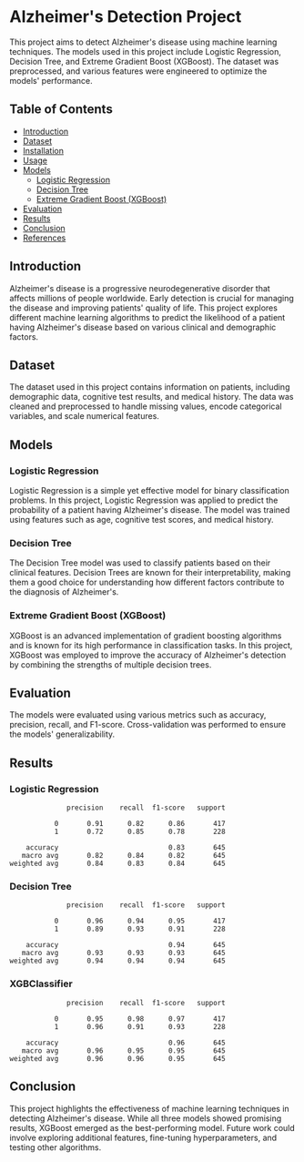 # Alzheimer's Detection Project

This project aims to detect Alzheimer's disease using machine learning techniques. The models used in this project include Logistic Regression, Decision Tree, and Extreme Gradient Boost (XGBoost). The dataset was preprocessed, and various features were engineered to optimize the models' performance.

## Table of Contents

- [Introduction](#introduction)
- [Dataset](#dataset)
- [Installation](#installation)
- [Usage](#usage)
- [Models](#models)
  - [Logistic Regression](#logistic-regression)
  - [Decision Tree](#decision-tree)
  - [Extreme Gradient Boost (XGBoost)](#extreme-gradient-boost-xgboost)
- [Evaluation](#evaluation)
- [Results](#results)
- [Conclusion](#conclusion)
- [References](#references)

## Introduction

Alzheimer's disease is a progressive neurodegenerative disorder that affects millions of people worldwide. Early detection is crucial for managing the disease and improving patients' quality of life. This project explores different machine learning algorithms to predict the likelihood of a patient having Alzheimer's disease based on various clinical and demographic factors.

## Dataset

The dataset used in this project contains information on patients, including demographic data, cognitive test results, and medical history. The data was cleaned and preprocessed to handle missing values, encode categorical variables, and scale numerical features.

## Models
### Logistic Regression
Logistic Regression is a simple yet effective model for binary classification problems. In this project, Logistic Regression was applied to predict the probability of a patient having Alzheimer's disease. The model was trained using features such as age, cognitive test scores, and medical history.

### Decision Tree
The Decision Tree model was used to classify patients based on their clinical features. Decision Trees are known for their interpretability, making them a good choice for understanding how different factors contribute to the diagnosis of Alzheimer's.

### Extreme Gradient Boost (XGBoost)
XGBoost is an advanced implementation of gradient boosting algorithms and is known for its high performance in classification tasks. In this project, XGBoost was employed to improve the accuracy of Alzheimer's detection by combining the strengths of multiple decision trees.

## Evaluation
The models were evaluated using various metrics such as accuracy, precision, recall, and F1-score. Cross-validation was performed to ensure the models' generalizability.

## Results
### Logistic Regression 
```
              precision    recall  f1-score   support

           0       0.91      0.82      0.86       417
           1       0.72      0.85      0.78       228

    accuracy                           0.83       645
   macro avg       0.82      0.84      0.82       645
weighted avg       0.84      0.83      0.84       645
```

### Decision Tree
```
              precision    recall  f1-score   support

           0       0.96      0.94      0.95       417
           1       0.89      0.93      0.91       228

    accuracy                           0.94       645
   macro avg       0.93      0.93      0.93       645
weighted avg       0.94      0.94      0.94       645
```

### XGBClassifier
```
              precision    recall  f1-score   support

           0       0.95      0.98      0.97       417
           1       0.96      0.91      0.93       228

    accuracy                           0.96       645
   macro avg       0.96      0.95      0.95       645
weighted avg       0.96      0.96      0.95       645
```

## Conclusion
This project highlights the effectiveness of machine learning techniques in detecting Alzheimer's disease. While all three models showed promising results, XGBoost emerged as the best-performing model. Future work could involve exploring additional features, fine-tuning hyperparameters, and testing other algorithms.